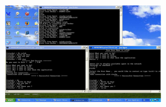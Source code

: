![alt text](https://github.com/salaheddin-darwish/OO-Comm-ChatApp/blob/main/Images/Chat.jpg?raw=true)


